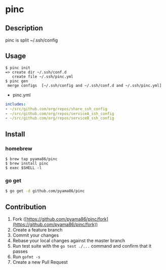 # pinc
## Description
pinc is split ~/.ssh/config

## Usage
```
$ pinc init
=> create dir ~/.ssh/conf.d
   create file ~/.ssh/pinc.yml
$ pinc gen
 merge configs  [~/.ssh/config and ~/.ssh/conf.d and ~/.ssh/pinc.yml]
```

* pinc.yml
```yaml
includes:
- ~/src/github.com/org/repos/share_ssh_config
- ~/src/github.com/org/repos/serviceA_ssh_config
- ~/src/github.com/org/repos/serviceB_ssh_config
```

## Install
### homebrew
```
$ brew tap pyama86/pinc
$ brew install pinc
$ exec $SHELL -l
```
### go get

```bash
$ go get -d github.com/pyama86/pinc
```

## Contribution

1. Fork ([https://github.com/pyama86/pinc/fork](https://github.com/pyama86/pinc/fork))
1. Create a feature branch
1. Commit your changes
1. Rebase your local changes against the master branch
1. Run test suite with the `go test ./...` command and confirm that it passes
1. Run `gofmt -s`
1. Create a new Pull Request

